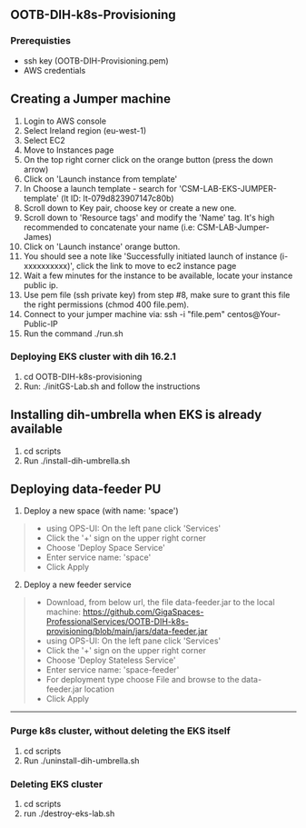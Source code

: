 ## OOTB-DIH-k8s-Provisioning

### Prerequisties
* ssh key (OOTB-DIH-Provisioning.pem)
* AWS credentials

## Creating a Jumper machine

1. Login to AWS console
2. Select Ireland region (eu-west-1)
3. Select EC2 
4. Move to Instances page
5. On the top right corner click on the orange button (press the down arrow)
6. Click on 'Launch instance from template'
7. In Choose a launch template - search for 'CSM-LAB-EKS-JUMPER-template' (lt ID: lt-079d823907147c80b)
8. Scroll down to Key pair, choose key or create a new one.
9. Scroll down to 'Resource tags' and modify the 'Name' tag. It's high recommended to concatenate your name (i.e: CSM-LAB-Jumper-James)
10. Click on 'Launch instance' orange button.
11. You should see a note like 'Successfully initiated launch of instance (i-xxxxxxxxxx)', click the link to move to ec2 instance page
12. Wait a few minutes for the instance to be available, locate your instance public ip.
13. Use pem file (ssh private key) from step #8, make sure to grant this file the right permissions (chmod 400 file.pem).
14. Connect to your jumper machine via: ssh -i "file.pem" centos@Your-Public-IP
15. Run the command ./run.sh

### Deploying EKS cluster with dih 16.2.1

1. cd OOTB-DIH-k8s-provisioning
2. Run: ./initGS-Lab.sh and follow the instructions



## Installing dih-umbrella when EKS is already available

1. cd scripts
2. Run ./install-dih-umbrella.sh


## Deploying data-feeder PU

1. Deploy a new space (with name: 'space')
> * using OPS-UI: On the left pane click 'Services'
> * Click the '+' sign on the upper right corner
> * Choose 'Deploy Space Service'
> * Enter service name: 'space'
> * Click Apply
2. Deploy a new feeder service
> * Download, from below url, the file data-feeder.jar to the local machine:
    https://github.com/GigaSpaces-ProfessionalServices/OOTB-DIH-k8s-provisioning/blob/main/jars/data-feeder.jar
> * using OPS-UI: On the left pane click 'Services'
> * Click the '+' sign on the upper right corner
> * Choose 'Deploy Stateless Service'
> * Enter service name: 'space-feeder'
> * For deployment type choose File and browse to the data-feeder.jar location 
> * Click Apply

------------------------------------------------------------------

### Purge k8s cluster, without deleting the EKS itself

1. cd scripts
2. Run ./uninstall-dih-umbrella.sh


### Deleting  EKS cluster

1. cd scripts
2. run ./destroy-eks-lab.sh